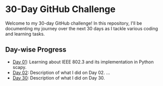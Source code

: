 # 30-Day GitHub Challenge

Welcome to my 30-day GitHub challenge! In this repository, I'll be documenting my journey over the next 30 days as I tackle various coding and learning tasks.

## Day-wise Progress

- [Day 01](Day%201%28IEEE%20802.3%29%2Fread.me): Learning about IEEE 802.3 and its implementation in Python scapy.
- [Day 02](Day-02/README.md): Description of what I did on Day 02.
...
- [Day 30](Day-30/README.md): Description of what I did on Day 30.

